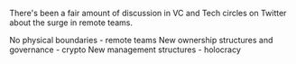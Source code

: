 There's been a fair amount of discussion in VC and Tech circles on Twitter about the surge in remote teams. 

No physical boundaries - remote teams
New ownership structures and governance - crypto
New management structures - holocracy

